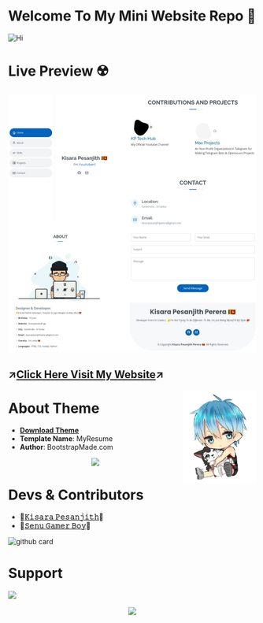 #  Welcome To My Mini Website Repo 👋
![Hi](https://user-images.githubusercontent.com/86920820/142460641-9bfd416c-43bc-4e58-9737-68c5442fc8ca.png)

#  Live Preview ☢️

<img src=https://github.com/KisaraPesanjithPerera/kisarapesanjithperera.github.io/blob/main/assets/img/IMG_20211213_212926.jpg>
<h2>

↗️[Click Here Visit My Website](https://www.kisarapesanjith.ga)↗️

</h2>

<img align='right' src="https://github.com/KisaraPesanjithPerera/kisarapesanjithperera.github.io/blob/main/assets/img/d0016fc849b1ed052cc9f32f044f5fd9-removebg-preview.png" width="150">

# About Theme

* **[Download Theme](https://github.com/SenuGamerBoy/SenuGamerBoy.github.io/files/7564301/Senu.Resume.zip)**
* **Template Name**: MyResume
* **Author**: BootstrapMade.com

<p align="center"><img src="https://stars.medv.io/EvamariaTG/EvaMaria.svg"></p>

# Devs & Contributors
* **🧿[𝙺𝚒𝚜𝚊𝚛𝚊 𝙿𝚎𝚜𝚊𝚗𝚓𝚒𝚝𝚑](https://github.com/KisaraPesanjithPerera)🧿**
* **🧿[𝚂𝚎𝚗𝚞 𝙶𝚊𝚖𝚎𝚛 𝙱𝚘𝚢](https://github.com/SenuGamerBoy)🧿**

![github card](https://github-readme-stats.vercel.app/api/pin/?username=KisaraPesanjithPerera&repo=kisarapesanjithperera.github.io&theme=light)

# Support
<a href="https://www.buymeacoffee.com/KisaraPesanjith"><img src="https://img.buymeacoffee.com/button-api/?text=Buy Me A Pizza&emoji=🍕&slug=KisaraPesanjith&button_colour=FFDD00&font_colour=000000&font_family=Cookie&outline_colour=000000&coffee_colour=ffffff"></a></p>
<p align="center">
  <a href="https://github.com/KisaraPesanjithPerera"><img src="https://user-images.githubusercontent.com/77770753/117139498-f081c400-adc9-11eb-9aaf-f895a54ecc67.gif"></a>
    </p>
